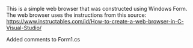 This is a simple web browser that was constructed using Windows Form.
The web browser uses the instructions from this source:
https://www.instructables.com/id/How-to-create-a-web-browser-in-C-Visual-Studio/

Added comments to Form1.cs
